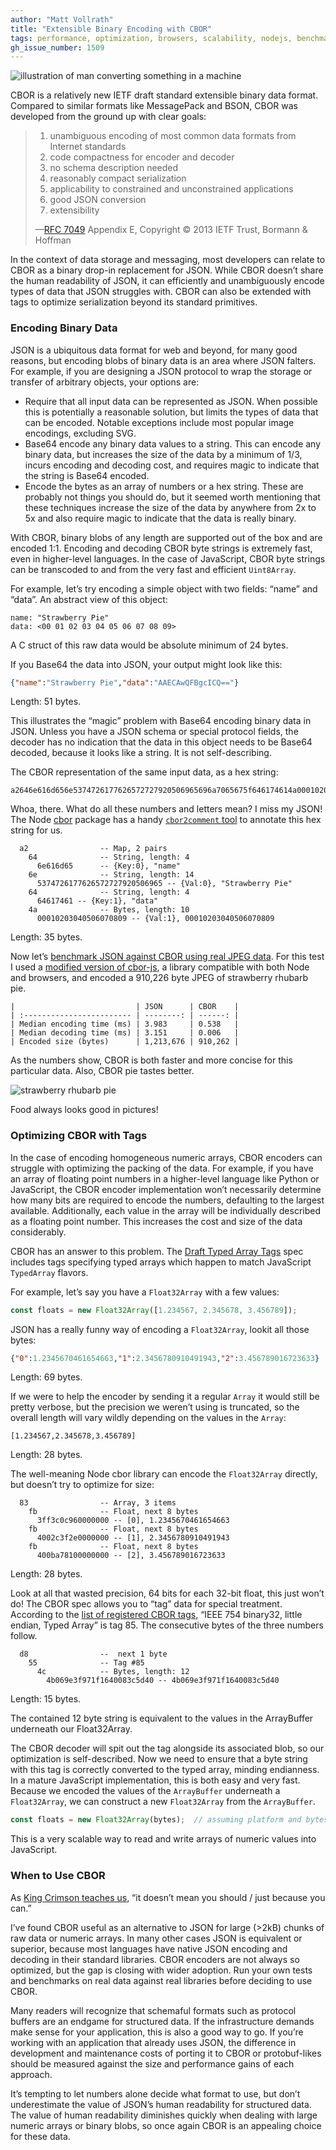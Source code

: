 ```yaml
---
author: "Matt Vollrath"
title: "Extensible Binary Encoding with CBOR"
tags: performance, optimization, browsers, scalability, nodejs, benchmarks
gh_issue_number: 1509
---
```


<img src="/blog/2019/03/18/extensible-binary-encoding-with-cbor/convert-crop.png" alt="illustration of man converting something in a machine" />

[//]: # (freely usable without royalty or attribution, from https://gallery.manypixels.co/license)

CBOR is a relatively new IETF draft standard extensible binary data format. Compared to similar formats like MessagePack and BSON, CBOR was developed from the ground up with clear goals:

> 1. unambiguous encoding of most common data formats from Internet standards
> 2. code compactness for encoder and decoder
> 3. no schema description needed
> 4. reasonably compact serialization
> 5. applicability to constrained and unconstrained applications
> 6. good JSON conversion
> 7. extensibility
>
> —[RFC 7049](https://tools.ietf.org/html/rfc7049) Appendix E, Copyright © 2013 IETF Trust, Bormann & Hoffman

In the context of data storage and messaging, most developers can relate to CBOR as a binary drop-in replacement for JSON. While CBOR doesn’t share the human readability of JSON, it can efficiently and unambiguously encode types of data that JSON struggles with. CBOR can also be extended with tags to optimize serialization beyond its standard primitives.

### Encoding Binary Data

JSON is a ubiquitous data format for web and beyond, for many good reasons, but encoding blobs of binary data is an area where JSON falters. For example, if you are designing a JSON protocol to wrap the storage or transfer of arbitrary objects, your options are:

- Require that all input data can be represented as JSON. When possible this is potentially a reasonable solution, but limits the types of data that can be encoded. Notable exceptions include most popular image encodings, excluding SVG.
- Base64 encode any binary data values to a string. This can encode any binary data, but increases the size of the data by a minimum of 1/3, incurs encoding and decoding cost, and requires magic to indicate that the string is Base64 encoded.
- Encode the bytes as an array of numbers or a hex string. These are probably not things you should do, but it seemed worth mentioning that these techniques increase the size of the data by anywhere from 2x to 5x and also require magic to indicate that the data is really binary.

With CBOR, binary blobs of any length are supported out of the box and are encoded 1:1. Encoding and decoding CBOR byte strings is extremely fast, even in higher-level languages. In the case of JavaScript, CBOR byte strings can be transcoded to and from the very fast and efficient `Uint8Array`.

For example, let’s try encoding a simple object with two fields: “name” and “data”. An abstract view of this object:

```nohighlight
name: "Strawberry Pie"
data: <00 01 02 03 04 05 06 07 08 09>
```

A C struct of this raw data would be absolute minimum of 24 bytes.

If you Base64 the data into JSON, your output might look like this:

```json
{"name":"Strawberry Pie","data":"AAECAwQFBgcICQ=="}
```

Length: 51 bytes.

This illustrates the “magic” problem with Base64 encoding binary data in JSON. Unless you have a JSON schema or special protocol fields, the decoder has no indication that the data in this object needs to be Base64 decoded, because it looks like a string. It is not self-describing.

The CBOR representation of the same input data, as a hex string:

```
a2646e616d656e5374726177626572727920506965696a7065675f646174614a00010203040506070809
```

Whoa, there. What do all these numbers and letters mean? I miss my JSON! The Node [cbor](https://www.npmjs.com/package/cbor) package has a handy [`cbor2comment` tool](https://github.com/hildjj/node-cbor/blob/master/bin/cbor2comment) to annotate this hex string for us.

```nohighlight
  a2                -- Map, 2 pairs
    64              -- String, length: 4
      6e616d65      -- {Key:0}, "name"
    6e              -- String, length: 14
      5374726177626572727920506965 -- {Val:0}, "Strawberry Pie"
    64              -- String, length: 4
      64617461 -- {Key:1}, "data"
    4a              -- Bytes, length: 10
      00010203040506070809 -- {Val:1}, 00010203040506070809
```

Length: 35 bytes.

Now let’s [benchmark JSON against CBOR using real JPEG data](https://github.com/mvollrath/cbor-bench). For this test I used a [modified version of cbor-js](https://github.com/mvollrath/cbor-js/tree/fast_byte_array_encoding), a library compatible with both Node and browsers, and encoded a 910,226 byte JPEG of strawberry rhubarb pie.

```nohighlight
|                           | JSON      | CBOR    |
| :------------------------ | --------: | ------: |
| Median encoding time (ms) | 3.983     | 0.538   |
| Median decoding time (ms) | 3.151     | 0.006   |
| Encoded size (bytes)      | 1,213,676 | 910,262 |
```

As the numbers show, CBOR is both faster and more concise for this particular data. Also, CBOR pie tastes better.

![strawberry rhubarb pie](/blog/2019/03/18/extensible-binary-encoding-with-cbor/strawberry_pie.jpg)

Food always looks good in pictures!

### Optimizing CBOR with Tags

In the case of encoding homogeneous numeric arrays, CBOR encoders can struggle with optimizing the packing of the data. For example, if you have an array of floating point numbers in a higher-level language like Python or JavaScript, the CBOR encoder implementation won’t necessarily determine how many bits are required to encode the numbers, defaulting to the largest available. Additionally, each value in the array will be individually described as a floating point number. This increases the cost and size of the data considerably.

CBOR has an answer to this problem. The [Draft Typed Array Tags](https://datatracker.ietf.org/doc/draft-ietf-cbor-array-tags/?include_text=1) spec includes tags specifying typed arrays which happen to match JavaScript `TypedArray` flavors.

For example, let’s say you have a `Float32Array` with a few values:

```js
const floats = new Float32Array([1.234567, 2.345678, 3.456789]);
```

JSON has a really funny way of encoding a `Float32Array`, lookit all those bytes:

```json
{"0":1.2345670461654663,"1":2.3456780910491943,"2":3.456789016723633}
```

Length: 69 bytes.

If we were to help the encoder by sending it a regular `Array` it would still be pretty verbose, but the precision we weren’t using is truncated, so the overall length will vary wildly depending on the values in the `Array`:

```nohighlight
[1.234567,2.345678,3.456789]
```

Length: 28 bytes.

The well-meaning Node cbor library can encode the `Float32Array` directly, but doesn’t try to optimize for size:

```nohighlight
  83                -- Array, 3 items
    fb              -- Float, next 8 bytes
      3ff3c0c960000000 -- [0], 1.2345670461654663
    fb              -- Float, next 8 bytes
      4002c3f2e0000000 -- [1], 2.3456780910491943
    fb              -- Float, next 8 bytes
      400ba78100000000 -- [2], 3.456789016723633
```

Length: 28 bytes.

Look at all that wasted precision, 64 bits for each 32-bit float, this just won’t do! The CBOR spec allows you to “tag” data for special treatment. According to the [list of registered CBOR tags](https://www.iana.org/assignments/cbor-tags/cbor-tags.xhtml), “IEEE 754 binary32, little endian, Typed Array” is tag 85. The consecutive bytes of the three numbers follow.

```nohighlight
  d8                --  next 1 byte
    55              -- Tag #85
      4c            -- Bytes, length: 12
        4b069e3f971f1640083c5d40 -- 4b069e3f971f1640083c5d40
```

Length: 15 bytes.

The contained 12 byte string is equivalent to the values in the ArrayBuffer underneath our Float32Array.

The CBOR decoder will spit out the tag alongside its associated blob, so our optimization is self-described. Now we need to ensure that a byte string with this tag is correctly converted to the typed array, minding endianness. In a mature JavaScript implementation, this is both easy and very fast. Because we encoded the values of the `ArrayBuffer` underneath a `Float32Array`, we can construct a new `Float32Array` from the `ArrayBuffer`.

```js
const floats = new Float32Array(bytes);  // assuming platform and bytes are same endianness!
```

This is a very scalable way to read and write arrays of numeric values into JavaScript.

### When to Use CBOR

As [King Crimson teaches us](https://youtu.be/9FBmHB-YoQw?t=57), “it doesn’t mean you should / just because you can.”

I’ve found CBOR useful as an alternative to JSON for large (>2kB) chunks of raw data or numeric arrays. In many other cases JSON is equivalent or superior, because most languages have native JSON encoding and decoding in their standard libraries. CBOR encoders are not always so optimized, but the gap is closing with wider adoption. Run your own tests and benchmarks on real data against real libraries before deciding to use CBOR.

Many readers will recognize that schemaful formats such as protocol buffers are an endgame for structured data. If the infrastructure demands make sense for your application, this is also a good way to go. If you’re working with an application that already uses JSON, the difference in development and maintenance costs of porting it to CBOR or protobuf-likes should be measured against the size and performance gains of each approach.

It’s tempting to let numbers alone decide what format to use, but don’t underestimate the value of JSON’s human readability for structured data. The value of human readability diminishes quickly when dealing with large numeric arrays or binary blobs, so once again CBOR is an appealing choice for these data.
